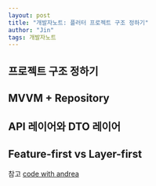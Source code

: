 ```yaml
---
layout: post
title: "개발자노트: 플러터 프로젝트 구조 정하기"
author: "Jin"
tags: 개발자노트
---
```


## 프로젝트 구조 정하기

## MVVM + Repository

## API 레이어와 DTO 레이어

## Feature-first vs Layer-first

참고
[code with andrea](https://codewithandrea.com/tutorials/) 